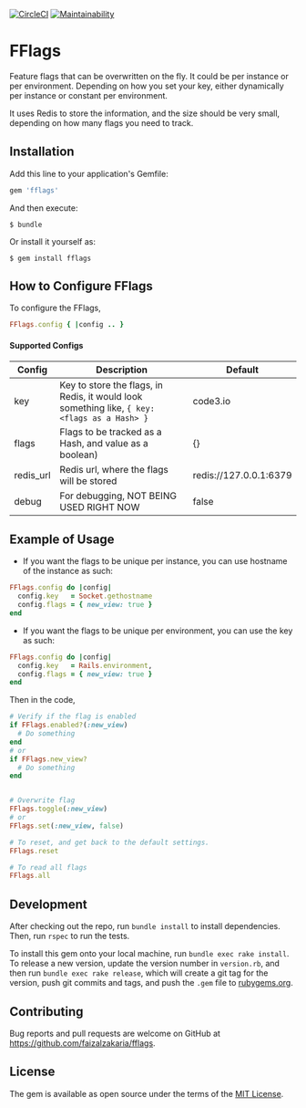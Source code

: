 [![CircleCI](https://circleci.com/gh/faizalzakaria/fflags/tree/master.svg?style=svg)](https://circleci.com/gh/faizalzakaria/fflags/tree/master)
[![Maintainability](https://api.codeclimate.com/v1/badges/2c8af5d2a0560570a5b7/maintainability)](https://codeclimate.com/github/faizalzakaria/fflags/maintainability)

# FFlags

Feature flags that can be overwritten on the fly. It could be per instance or per environment. Depending on how you set your key, either dynamically per instance or constant per environment.

It uses Redis to store the information, and the size should be very small, depending on how many flags you need to track.

## Installation

Add this line to your application's Gemfile:

```ruby
gem 'fflags'
```

And then execute:

    $ bundle

Or install it yourself as:

    $ gem install fflags
    
    
## How to Configure FFlags

To configure the FFlags, 

```ruby
FFlags.config { |config .. }
```

#### Supported Configs

| Config    | Description       | Default |
|-----------|-------------------|---------|
| key       | Key to store the flags, in Redis, it would look something like, `{ key: <flags as a Hash> }` | code3.io |
| flags     | Flags to be tracked as a Hash, and value as a boolean) | {} |
| redis_url | Redis url, where the flags will be stored | redis://127.0.0.1:6379 |
| debug     | For debugging, NOT BEING USED RIGHT NOW | false |

## Example of Usage

- If you want the flags to be unique per instance, you can use hostname of the instance as such:

```ruby
FFlags.config do |config|
  config.key   = Socket.gethostname
  config.flags = { new_view: true }
end
```

- If you want the flags to be unique per environment, you can use the key as such:

```ruby
FFlags.config do |config|
  config.key   = Rails.environment,
  config.flags = { new_view: true }
end
```

Then in the code,

```ruby
# Verify if the flag is enabled
if FFlags.enabled?(:new_view)
  # Do something
end
# or
if FFlags.new_view?
  # Do something
end


# Overwrite flag
FFlags.toggle(:new_view)
# or
FFlags.set(:new_view, false)

# To reset, and get back to the default settings.
FFlags.reset

# To read all flags
FFlags.all
```

## Development

After checking out the repo, run `bundle install` to install dependencies. Then, run `rspec` to run the tests.

To install this gem onto your local machine, run `bundle exec rake install`. To release a new version, update the version number in `version.rb`, and then run `bundle exec rake release`, which will create a git tag for the version, push git commits and tags, and push the `.gem` file to [rubygems.org](https://rubygems.org).

## Contributing

Bug reports and pull requests are welcome on GitHub at https://github.com/faizalzakaria/fflags.

## License

The gem is available as open source under the terms of the [MIT License](https://opensource.org/licenses/MIT).
